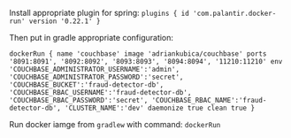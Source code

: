 Install appropriate plugin for spring:
`plugins {
    id 'com.palantir.docker-run' version '0.22.1'
}`

Then put in gradle appropriate configuration:

`dockerRun {
    name 'couchbase'
    image 'adriankubica/couchbase'
    ports '8091:8091', '8092:8092', '8093:8093', '8094:8094', '11210:11210'
    env 'COUCHBASE_ADMINISTRATOR_USERNAME':'admin',
        'COUCHBASE_ADMINISTRATOR_PASSWORD':'secret',
        'COUCHBASE_BUCKET':'fraud-detector-db',
        'COUCHBASE_RBAC_USERNAME':'fraud-detector-db',
        'COUCHBASE_RBAC_PASSWORD':'secret',
        'COUCHBASE_RBAC_NAME':'fraud-detector-db',
        'CLUSTER_NAME':'dev'
    daemonize true
    clean true
}`

Run docker iamge from `gradlew` with command: `dockerRun` 